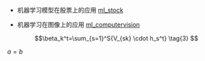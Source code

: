 


+ 机器学习模型在股票上的应用
[ml_stock](https://github.com/Jarlonyan/dmapplication/blob/master/dm_stock.md)

+ 机器学习在图像上的应用
[ml_computervision](https://github.com/Jarlonyan/mlapplication/blob/master/ml_computervision.md)


$$\beta_k^t=\sum_{s=1}^S{V_{sk} \cdot h_s^t}   \tag{3}
$$

$a=b$

